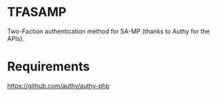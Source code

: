 TFASAMP
=======

Two-Faction authentication method for SA-MP (thanks to Authy for the APIs).

Requirements
======

https://github.com/authy/authy-php
